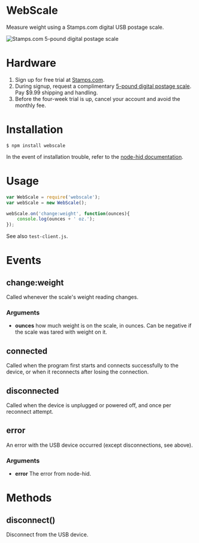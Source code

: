 WebScale
========

Measure weight using a Stamps.com digital USB postage scale.

![Stamps.com 5-pound digital postage scale](http://store.stamps.com/web/images/catalog/sku/SC05500000_small.jpg)

# Hardware
1. Sign up for free trial at [Stamps.com](https://registration.stamps.com/registration/).
2. During signup, request a complimentary [5-pound digital postage scale](http://store.stamps.com/Store/catalog/product4.jsp?id=5lb-digital-postal-scale). Pay $9.99 shipping and handling.
3. Before the four-week trial is up, cancel your account and avoid the monthly fee.

# Installation
    $ npm install webscale
In the event of installation trouble, refer to the [node-hid documentation](https://github.com/node-hid/node-hid/blob/master/README.md).

# Usage
```javascript
var WebScale = require('webscale');
var webScale = new WebScale();

webScale.on('change:weight', function(ounces){
    console.log(ounces + ' oz.');
});
```
See also `test-client.js`.

# Events

## change:weight
Called whenever the scale's weight reading changes.
### Arguments
- **ounces** how much weight is on the scale, in ounces. Can be negative if the scale was tared with weight on it.

## connected
Called when the program first starts and connects successfully to the device, or when it reconnects after losing the connection.

## disconnected
Called when the device is unplugged or powered off, and once per reconnect attempt.

## error
An error with the USB device occurred (except disconnections, see above).
### Arguments
- **error** The error from node-hid.

# Methods

## disconnect()
Disconnect from the USB device.

